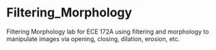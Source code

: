 # Filtering_Morphology
Filtering Morphology lab for ECE 172A using filtering and morphology to manipulate images via opening, closing, dilation, erosion, etc.
